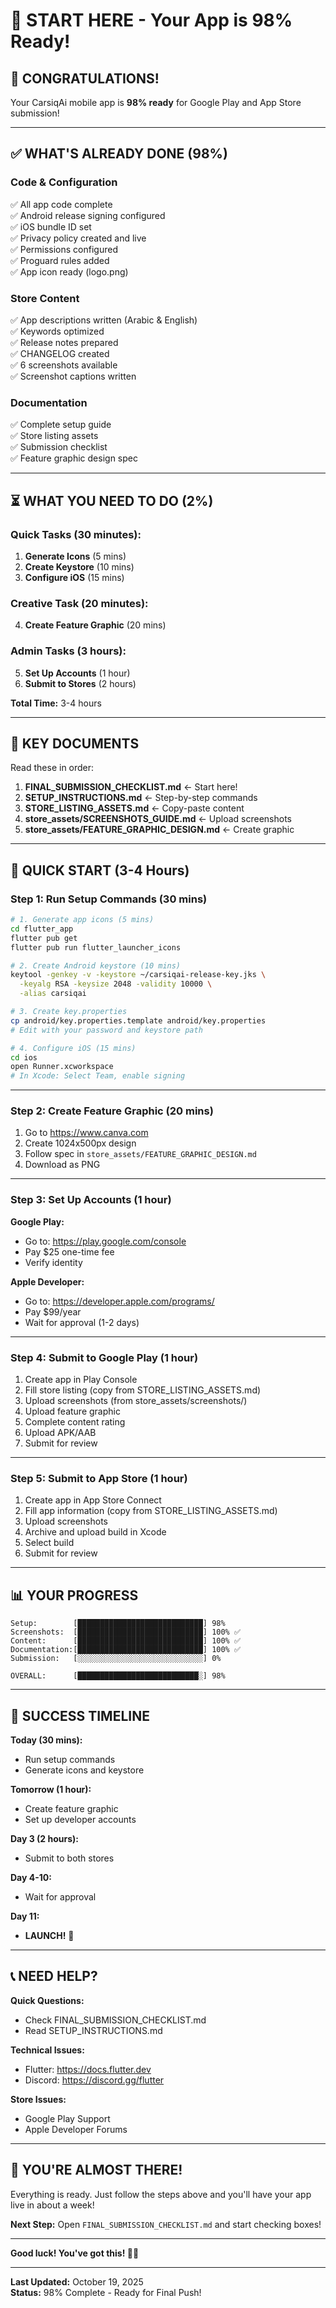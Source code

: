 # 🚀 START HERE - Your App is 98% Ready!

## 🎉 CONGRATULATIONS!

Your CarsiqAi mobile app is **98% ready** for Google Play and App Store submission!

---

## ✅ WHAT'S ALREADY DONE (98%)

### Code & Configuration
✅ All app code complete  
✅ Android release signing configured  
✅ iOS bundle ID set  
✅ Privacy policy created and live  
✅ Permissions configured  
✅ Proguard rules added  
✅ App icon ready (logo.png)  

### Store Content
✅ App descriptions written (Arabic & English)  
✅ Keywords optimized  
✅ Release notes prepared  
✅ CHANGELOG created  
✅ 6 screenshots available  
✅ Screenshot captions written  

### Documentation
✅ Complete setup guide  
✅ Store listing assets  
✅ Submission checklist  
✅ Feature graphic design spec  

---

## ⏳ WHAT YOU NEED TO DO (2%)

### Quick Tasks (30 minutes):
1. **Generate Icons** (5 mins)
2. **Create Keystore** (10 mins)
3. **Configure iOS** (15 mins)

### Creative Task (20 minutes):
4. **Create Feature Graphic** (20 mins)

### Admin Tasks (3 hours):
5. **Set Up Accounts** (1 hour)
6. **Submit to Stores** (2 hours)

**Total Time:** 3-4 hours

---

## 📁 KEY DOCUMENTS

Read these in order:

1. **FINAL_SUBMISSION_CHECKLIST.md** ← Start here!
2. **SETUP_INSTRUCTIONS.md** ← Step-by-step commands
3. **STORE_LISTING_ASSETS.md** ← Copy-paste content
4. **store_assets/SCREENSHOTS_GUIDE.md** ← Upload screenshots
5. **store_assets/FEATURE_GRAPHIC_DESIGN.md** ← Create graphic

---

## 🎯 QUICK START (3-4 Hours)

### Step 1: Run Setup Commands (30 mins)

```bash
# 1. Generate app icons (5 mins)
cd flutter_app
flutter pub get
flutter pub run flutter_launcher_icons

# 2. Create Android keystore (10 mins)
keytool -genkey -v -keystore ~/carsiqai-release-key.jks \
  -keyalg RSA -keysize 2048 -validity 10000 \
  -alias carsiqai

# 3. Create key.properties
cp android/key.properties.template android/key.properties
# Edit with your password and keystore path

# 4. Configure iOS (15 mins)
cd ios
open Runner.xcworkspace
# In Xcode: Select Team, enable signing
```

---

### Step 2: Create Feature Graphic (20 mins)

1. Go to https://www.canva.com
2. Create 1024x500px design
3. Follow spec in `store_assets/FEATURE_GRAPHIC_DESIGN.md`
4. Download as PNG

---

### Step 3: Set Up Accounts (1 hour)

**Google Play:**
- Go to: https://play.google.com/console
- Pay $25 one-time fee
- Verify identity

**Apple Developer:**
- Go to: https://developer.apple.com/programs/
- Pay $99/year
- Wait for approval (1-2 days)

---

### Step 4: Submit to Google Play (1 hour)

1. Create app in Play Console
2. Fill store listing (copy from STORE_LISTING_ASSETS.md)
3. Upload screenshots (from store_assets/screenshots/)
4. Upload feature graphic
5. Complete content rating
6. Upload APK/AAB
7. Submit for review

---

### Step 5: Submit to App Store (1 hour)

1. Create app in App Store Connect
2. Fill app information (copy from STORE_LISTING_ASSETS.md)
3. Upload screenshots
4. Archive and upload build in Xcode
5. Select build
6. Submit for review

---

## 📊 YOUR PROGRESS

```
Setup:        [████████████████████████████] 98%
Screenshots:  [████████████████████████████] 100% ✅
Content:      [████████████████████████████] 100% ✅
Documentation:[████████████████████████████] 100% ✅
Submission:   [░░░░░░░░░░░░░░░░░░░░░░░░░░░░] 0%

OVERALL:      [███████████████████████████░] 98%
```

---

## 🎯 SUCCESS TIMELINE

**Today (30 mins):**
- Run setup commands
- Generate icons and keystore

**Tomorrow (1 hour):**
- Create feature graphic
- Set up developer accounts

**Day 3 (2 hours):**
- Submit to both stores

**Day 4-10:**
- Wait for approval

**Day 11:**
- **LAUNCH!** 🎉

---

## 📞 NEED HELP?

**Quick Questions:**
- Check FINAL_SUBMISSION_CHECKLIST.md
- Read SETUP_INSTRUCTIONS.md

**Technical Issues:**
- Flutter: https://docs.flutter.dev
- Discord: https://discord.gg/flutter

**Store Issues:**
- Google Play Support
- Apple Developer Forums

---

## 🎊 YOU'RE ALMOST THERE!

Everything is ready. Just follow the steps above and you'll have your app live in about a week!

**Next Step:** Open `FINAL_SUBMISSION_CHECKLIST.md` and start checking boxes!

---

**Good luck! You've got this! 💪🚀**

---

**Last Updated:** October 19, 2025  
**Status:** 98% Complete - Ready for Final Push!
